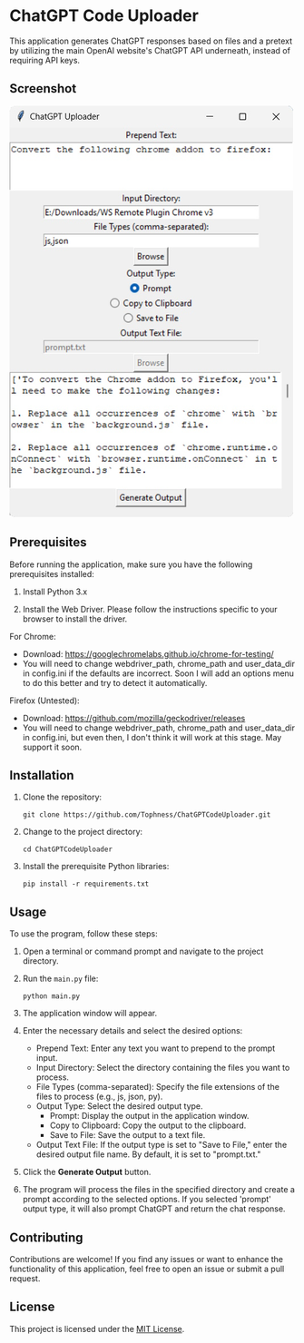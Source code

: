 # ChatGPT Code Uploader

This application generates ChatGPT responses based on files and a pretext by utilizing the main OpenAI website's ChatGPT API underneath, instead of requiring API keys.

## Screenshot
![ChatGPT Code Uploader](assets/screenshot.jpg?raw=true)

## Prerequisites

Before running the application, make sure you have the following prerequisites installed:

1. Install Python 3.x

2. Install the Web Driver. Please follow the instructions specific to your browser to install the driver.

For Chrome:
- Download: https://googlechromelabs.github.io/chrome-for-testing/
- You will need to change webdriver_path, chrome_path and user_data_dir in config.ini if the defaults are incorrect. Soon I will add an options menu to do this better and try to detect it automatically.

Firefox (Untested):
- Download: https://github.com/mozilla/geckodriver/releases
- You will need to change webdriver_path, chrome_path and user_data_dir in config.ini, but even then, I don't think it will work at this stage. May support it soon.

## Installation

1. Clone the repository:

   ```shell
   git clone https://github.com/Tophness/ChatGPTCodeUploader.git
   ```

2. Change to the project directory:

   ```shell
   cd ChatGPTCodeUploader
   ```

3. Install the prerequisite Python libraries:

   ```shell
   pip install -r requirements.txt
   ```

## Usage

To use the program, follow these steps:

1. Open a terminal or command prompt and navigate to the project directory.

2. Run the `main.py` file:

   ```shell
   python main.py
   ```

3. The application window will appear.

4. Enter the necessary details and select the desired options:

   - Prepend Text: Enter any text you want to prepend to the prompt input.
   - Input Directory: Select the directory containing the files you want to process.
   - File Types (comma-separated): Specify the file extensions of the files to process (e.g., js, json, py).
   - Output Type: Select the desired output type.
     - Prompt: Display the output in the application window.
     - Copy to Clipboard: Copy the output to the clipboard.
     - Save to File: Save the output to a text file.
   - Output Text File: If the output type is set to "Save to File," enter the desired output file name. By default, it is set to "prompt.txt."

5. Click the **Generate Output** button.

6. The program will process the files in the specified directory and create a prompt according to the selected options. If you selected 'prompt' output type, it will also prompt ChatGPT and return the chat response.


## Contributing

Contributions are welcome! If you find any issues or want to enhance the functionality of this application, feel free to open an issue or submit a pull request.

## License

This project is licensed under the [MIT License](LICENSE).

